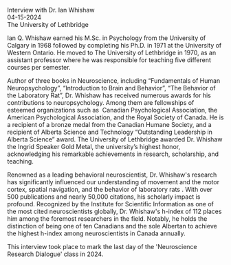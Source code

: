 Interview with Dr. Ian Whishaw  
04-15-2024  
The University of Lethbridge  

Ian Q. Whishaw earned his M.Sc. in Psychology from the University of Calgary in 1968 followed by completing his Ph.D. in 1971 at the University of Western Ontario. He moved to The University of Lethbridge in 1970, as an assistant professor where he was responsible for teaching five different courses per semester.  

Author of three books in Neuroscience, including “Fundamentals of Human Neuropsychology”, “Introduction to Brain and Behavior”, “The Behavior of the Laboratory Rat”, Dr. Whishaw has received numerous awards for his contributions to neuropsychology. Among them are fellowships of esteemed organizations such as  Canadian Psychological Association, the American Psychological Association, and the Royal Society of Canada. He is a recipient of a bronze medal from the Canadian Humane Society, and a recipient of Alberta Science and Technology “Outstanding Leadership in Alberta Science” award. The University of Lethbridge awarded Dr. Whishaw the Ingrid Speaker Gold Metal, the university’s highest honor, acknowledging his remarkable achievements in research, scholarship, and teaching. 

Renowned as a leading behavioral neuroscientist, Dr. Whishaw's research has significantly influenced our understanding of movement and the motor cortex, spatial navigation, and the behavior of laboratory rats . With over 500 publications and nearly 50,000 citations, his scholarly impact is profound. Recognized by the Institute for Scientific Information as one of the most cited neuroscientists globally, Dr. Whishaw's h-index of 112 places him among the foremost researchers in the field. Notably, he holds the distinction of being one of ten Canadians and the sole Albertan to achieve the highest h-index among neuroscientists in Canada annually. 

This interview took place to mark the last day of the 'Neuroscience Research Dialogue' class in 2024.

